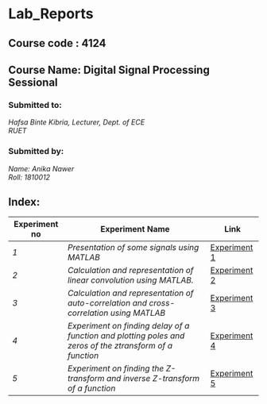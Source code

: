 
# Lab_Reports
## Course code : 4124
## Course Name: Digital Signal Processing Sessional

### Submitted to:
*Hafsa Binte Kibria,*
*Lecturer,*
*Dept. of ECE*                                                                                                     
*RUET*

### Submitted by:	
*Name:  Anika Nawer*   
*Roll:    1810012*

## Index:
| Experiment no | Experiment Name | Link |
| --- | --- | --- |
| *1* | *Presentation of some signals using MATLAB* | [Experiment 1](https://github.com/Nafia-Shishir/Lab_Reports-4124-1810033/blob/master/Lab1/README.md) |
| *2* | *Calculation and representation of linear convolution using MATLAB.* | [Experiment 2](https://github.com/Nafia-Shishir/Lab_Reports-4124-1810033/blob/master/Lab2/README.md) |
| *3* | *Calculation and representation of auto-correlation and cross-correlation using MATLAB* | [Experiment 3](https://github.com/Nafia-Shishir/Lab_Reports-4124-1810033/blob/master/Lab3/README.md) |
| *4* | *Experiment on finding delay of a function and plotting poles and zeros of the ztransform of a function* | [Experiment 4](https://github.com/Nafia-Shishir/Lab_Reports-4124-1810033/blob/master/Lab4/README.md) |
| *5* | *Experiment on finding the Z-transform and inverse Z-transform of a function* | [Experiment 5](https://github.com/Nafia-Shishir/Lab_Reports-4124-1810033/blob/master/Lab5/README.md) |
